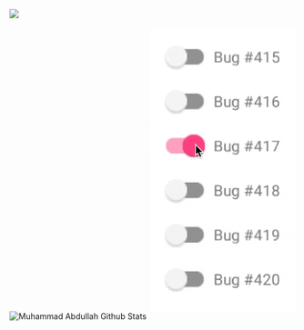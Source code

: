 

<!--
**ranahaani/ranahaani** is a ✨ _special_ ✨ repository because its `README.md` (this file) appears on your GitHub profile.

Here are some ideas to get you started:

- 🔭 I’m currently working on ...
- 🌱 I’m currently learning ...
- 👯 I’m looking to collaborate on ...
- 🤔 I’m looking for help with ...
- 💬 Ask me about ...
- 📫 How to reach me: ...
- 😄 Pronouns: ...
- ⚡ Fun fact: ...


<a href="https://github.com/ranahaani/YouTube-Downloader">
  <img align="center" src="https://github-readme-stats.vercel.app/api/pin/?username=ranahaani&repo=YouTube-Downloader&theme=default" />
</a>

-->

![](https://komarev.com/ghpvc/?username=ranahaani)

<img align="right" alt="Not a joke" width="257" height="499" src="7J1M.gif" />
<img align="left" height="500" width="415" alt="Muhammad Abdullah Github Stats" src="https://github-readme-stats.vercel.app/api?username=ranahaani&show_icons=true&title_color=75302a&icon_color=75302a&text_color=0a0a0a&bg_color=ffffff&hide_rank=true" />
